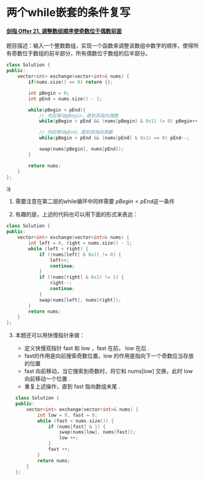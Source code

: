 # 两个while嵌套的条件复写

#### [剑指 Offer 21. 调整数组顺序使奇数位于偶数前面](https://leetcode-cn.com/problems/diao-zheng-shu-zu-shun-xu-shi-qi-shu-wei-yu-ou-shu-qian-mian-lcof/)

题目描述：输入一个整数数组，实现一个函数来调整该数组中数字的顺序，使得所有奇数位于数组的前半部分，所有偶数位于数组的后半部分。

```C++
class Solution {
public:
    vector<int> exchange(vector<int>& nums) {
        if(nums.size() == 0) return {};

        int pBegin = 0;
        int pEnd = nums.size() - 1;

        while(pBegin < pEnd){
            // 向后移动pBegin，直到其指向偶数
            while(pBegin < pEnd && (nums[pBegin] & 0x1) != 0) pBegin++;

            // 向前移动pEnd，直到其指向奇数
            while(pBegin < pEnd && (nums[pEnd] & 0x1) == 0) pEnd--;

            swap(nums[pBegin], nums[pEnd]);
        }

        return nums;
    }
};
```

`注`

1. 需要注意在第二层的while循环中同样需要 $pBegin < pEnd$​ 这一条件

2. 有趣的是，上述的代码也可以用下面的形式来表达：

```C++
class Solution {
public:
    vector<int> exchange(vector<int>& nums) {
        int left = 0, right = nums.size() - 1;
        while (left < right) {
            if ((nums[left] & 0x1) != 0) {
                left++;
                continue;
            }
            if ((nums[right] & 0x1) != 1) {
                right--;
                continue;
            }
            swap(nums[left], nums[right]);
        }
        return nums;
    }
};
```

3. 本题还可以用快慢指针来做：

   - 定义快慢双指针 fast 和 low ，fast 在前， low 在后 .
   - fast的作用是向前搜索奇数位置，low 的作用是指向下一个奇数应当存放的位置
   - fast 向前移动，当它搜索到奇数时，将它和 nums[low] 交换，此时 low 向前移动一个位置 .
   - 重复上述操作，直到 fast 指向数组末尾 .

   ```C++
   class Solution {
   public:
       vector<int> exchange(vector<int>& nums) {
           int low = 0, fast = 0;
           while (fast < nums.size()) {
               if (nums[fast] & 1) {
                   swap(nums[low], nums[fast]);
                   low ++;
               }
               fast ++;
           }
           return nums;
       }
   };
   ```


   

